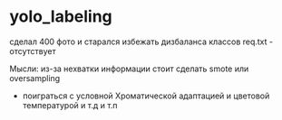 # yolo_labeling

сделал 400 фото и старался избежать дизбаланса классов 
req.txt - отсутствует 


Мысли:
из-за нехватки информации стоит сделать smote или oversampling 
+ поиграться с условной Хроматической адаптацией и цветовой температурой и т.д и т.п
